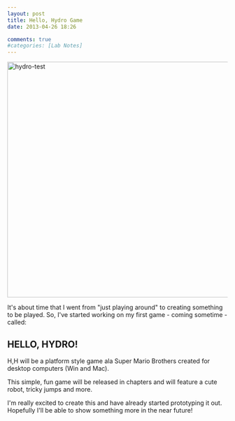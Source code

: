 ```yaml
---
layout: post
title: Hello, Hydro Game
date: 2013-04-26 18:26

comments: true
#categories: [Lab Notes]
---
```

<a href="http://www.cubelabmedia.com/wp-content/uploads/2013/04/hydro-test.png"><img class="aligncenter size-full wp-image-311" alt="hydro-test" src="http://www.cubelabmedia.com/wp-content/uploads/2013/04/hydro-test.png" width="960" height="540" /></a>

It's about time that I went from "just playing around" to creating something to be played. So, I've started working on my first game - coming sometime - called:
<h2>HELLO, HYDRO!</h2>
H,H will be a platform style game ala Super Mario Brothers created for desktop computers (Win and Mac).

This simple, fun game will be released in chapters and will feature a cute robot, tricky jumps and more.

I'm really excited to create this and have already started prototyping it out. Hopefully I'll be able to show something more in the near future!
